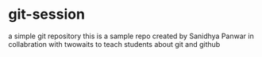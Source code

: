 # git-session
a simple git repository
this is a sample repo created by Sanidhya Panwar in collabration with twowaits to teach students about git and github
